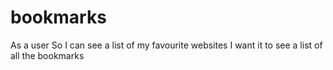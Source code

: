 # bookmarks

As a user
So I can see a list of my favourite websites
I want it to see a list of all the bookmarks
